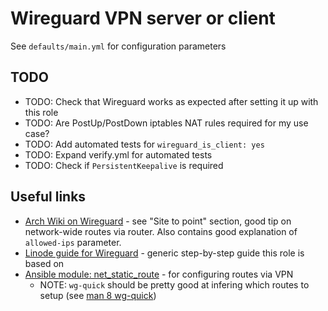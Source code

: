 # Wireguard VPN server or client

See `defaults/main.yml` for configuration parameters


## TODO

- TODO: Check that Wireguard works as expected after setting it up with this role
- TODO: Are PostUp/PostDown iptables NAT rules required for my use case?
- TODO: Add automated tests for `wireguard_is_client: yes`
- TODO: Expand verify.yml for automated tests
- TODO: Check if `PersistentKeepalive` is required


## Useful links

- [Arch Wiki on Wireguard](https://wiki.archlinux.org/index.php/WireGuard) -
  see "Site to point" section, good tip on network-wide routes via router.
  Also contains good explanation of `allowed-ips` parameter.
- [Linode guide for Wireguard](https://www.linode.com/docs/networking/vpn/set-up-wireguard-vpn-on-ubuntu/) - generic step-by-step guide this role is based on
- [Ansible module:
  net_static_route](https://docs.ansible.com/ansible/latest/modules/net_static_route_module.html) -
  for configuring routes via VPN
    - NOTE: `wg-quick` should be pretty good at infering which routes to setup
      (see [man 8 wg-quick](https://manpages.debian.org/unstable/wireguard-tools/wg-quick.8.en.html))
